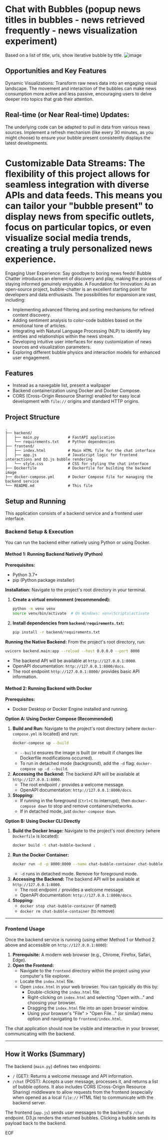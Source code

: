 # Chat with Bubbles (popup news titles in bubbles - news retrieved frequently  - news visualization experiment)

Based on a list of title,  urls, show iterative bubble by title.
![image](https://github.com/user-attachments/assets/d0ce535f-f194-4bb2-8fb1-b4d5fe51a5c9)

## Opportunities and Key Features

Dynamic Visualizations: Transform raw news data into an engaging visual landscape. The movement and interaction of the bubbles can make news consumption more active and less passive, encouraging users to delve deeper into topics that grab their attention.
## Real-time (or Near Real-time) Updates:

The underlying code can be adapted to pull in data from various news sources. Implement a refresh mechanism (like every 30 minutes, as you might choose) to ensure your bubble present consistently displays the latest developments.


# Customizable Data Streams: The flexibility of this project allows for seamless integration with diverse APIs and data feeds. This means you can tailor your "bubble present" to display news from specific outlets, focus on particular topics, or even visualize social media trends, creating a truly personalized news experience.

Engaging User Experience: Say goodbye to boring news feeds! Bubble Chatter introduces an element of discovery and play, making the process of staying informed genuinely enjoyable.
A Foundation for Innovation: As an open-source project, bubble-chatter is an excellent starting point for developers and data enthusiasts. The possibilities for expansion are vast, including:
* Implementing advanced filtering and sorting mechanisms for refined content discovery.
* Adding sentiment analysis to color-code bubbles based on the emotional tone of articles.
* Integrating with Natural Language Processing (NLP) to identify key entities and relationships within the news stream.
* Developing intuitive user interfaces for easy customization of news sources and visualization parameters.
* Exploring different bubble physics and interaction models for enhanced user engagement.


## Features

*  Instead as a navegable list, present a wallpaper 
*   Backend containerization using Docker and Docker Compose.
*   CORS (Cross-Origin Resource Sharing) enabled for easy local development with `file://` origins and standard HTTP origins.

## Project Structure

```
.
├── backend/
│   ├── main.py             # FastAPI application
│   └── requirements.txt    # Python dependencies
├── frontend/
│   ├── index.html          # Main HTML file for the chat interface
│   ├── app.js              # JavaScript logic for frontend interactions and D3.js bubble rendering
│   └── style.css           # CSS for styling the chat interface
├── Dockerfile              # Dockerfile for building the backend image
├── docker-compose.yml      # Docker Compose file for managing the backend service
└── README.md               # This file
```

## Setup and Running

This application consists of a backend service and a frontend user interface.

### Backend Setup & Execution

You can run the backend either natively using Python or using Docker.

#### Method 1: Running Backend Natively (Python)

**Prerequisites:**
*   Python 3.7+
*   pip (Python package installer)

**Installation:**
Navigate to the project's root directory in your terminal.
1.  **Create a virtual environment (recommended):**
    ```bash
    python -m venv venv
    source venv/bin/activate  # On Windows: venv\Scripts\activate
    ```
2.  **Install dependencies from `backend/requirements.txt`:**
    ```bash
    pip install -r backend/requirements.txt
    ```

**Running the Native Backend:**
From the project's root directory, run:
```bash
uvicorn backend.main:app --reload --host 0.0.0.0 --port 8000
```
*   The backend API will be available at `http://127.0.0.1:8000`.
*   OpenAPI documentation: `http://127.0.0.1:8000/docs`.
*   The root endpoint `http://127.0.0.1:8000/` provides basic API information.

#### Method 2: Running Backend with Docker

**Prerequisites:**
*   Docker Desktop or Docker Engine installed and running.

**Option A: Using Docker Compose (Recommended)**
1.  **Build and Run:**
    Navigate to the project's root directory (where `docker-compose.yml` is located) and run:
    ```bash
    docker-compose up --build
    ```
    *   `--build` ensures the image is built (or rebuilt if changes like Dockerfile modifications occurred).
    *   To run in detached mode (background), add the `-d` flag: `docker-compose up -d --build`.
2.  **Accessing the Backend:** The backend API will be available at `http://127.0.0.1:8000`.
    *   The root endpoint `/` provides a welcome message.
    *   OpenAPI documentation: `http://127.0.0.1:8000/docs`.
3.  **Stopping:**
    *   If running in the foreground (`Ctrl+C` to interrupt), then `docker-compose down` to stop and remove containers/networks.
    *   If in detached mode, just `docker-compose down`.

**Option B: Using Docker CLI Directly**
1.  **Build the Docker Image:**
    Navigate to the project's root directory (where `Dockerfile` is located):
    ```bash
    docker build -t chat-bubble-backend .
    ```
2.  **Run the Docker Container:**
    ```bash
    docker run -d -p 8000:8000 --name chat-bubble-container chat-bubble-backend
    ```
    *   `-d` runs in detached mode. Remove for foreground mode.
3.  **Accessing the Backend:** The backend API will be available at `http://127.0.0.1:8000`.
    *   The root endpoint `/` provides a welcome message.
    *   OpenAPI documentation: `http://127.0.0.1:8000/docs`.
4.  **Stopping:**
    *   `docker stop chat-bubble-container` (if named)
    *   `docker rm chat-bubble-container` (to remove)

---

### Frontend Usage

Once the backend service is running (using either Method 1 or Method 2 above and accessible on `http://127.0.0.1:8000`):

1.  **Prerequisite:** A modern web browser (e.g., Chrome, Firefox, Safari, Edge).
2.  **Open the Frontend:**
    *   Navigate to the `frontend` directory within the project using your computer's file explorer.
    *   Locate the `index.html` file.
    *   Open `index.html` in your web browser. You can typically do this by:
        *   Double-clicking the `index.html` file.
        *   Right-clicking on `index.html` and selecting "Open with..." and choosing your browser.
        *   Dragging the `index.html` file into an open browser window.
        *   Using your browser's "File" > "Open File..." (or similar) menu option and navigating to `frontend/index.html`.

The chat application should now be visible and interactive in your browser, communicating with the backend.

---

## How it Works (Summary)

The backend (`main.py`) defines two endpoints:
*   `/` (GET): Returns a welcome message and API information.
*   `/chat` (POST): Accepts a user message, processes it, and returns a list of bubble options.
It also includes CORS (Cross-Origin Resource Sharing) middleware to allow requests from the frontend (especially when opened as a local `file://` HTML file) to communicate with the backend server.

The frontend (`app.js`) sends user messages to the backend's `/chat` endpoint. D3.js renders the returned bubbles. Clicking a bubble sends its payload back to the backend.

EOF
